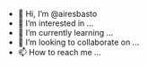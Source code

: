 - 👋 Hi, I’m @airesbasto
- 👀 I’m interested in ...
- 🌱 I’m currently learning ...
- 💞️ I’m looking to collaborate on ...
- 📫 How to reach me ...

<!---
airesbasto/airesbasto is a ✨ special ✨ repository because its `README.md` (this file) appears on your GitHub profile.
You can click the Preview link to take a look at your changes.
--->
